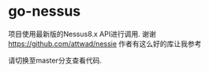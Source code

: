 # go-nessus

项目使用最新版的Nessus8.x API进行调用.
谢谢 https://github.com/attwad/nessie  作者有这么好的库让我参考

请切换至master分支查看代码.
